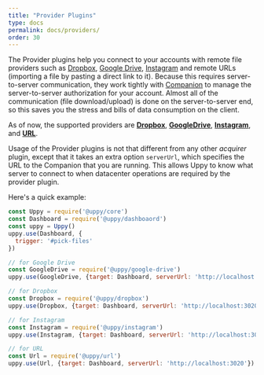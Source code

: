 ```yaml
---
title: "Provider Plugins"
type: docs
permalink: docs/providers/
order: 30
---
```


The Provider plugins help you connect to your accounts with remote file providers such as [Dropbox](https://dropbox.com), [Google Drive](https://drive.google.com), [Instagram](https://instagram.com) and remote URLs (importing a file by pasting a direct link to it). Because this requires server-to-server communication, they work tightly with [Companion](https://github.com/transloadit/companion) to manage the server-to-server authorization for your account. Almost all of the communication (file download/upload) is done on the server-to-server end, so this saves you the stress and bills of data consumption on the client.

As of now, the supported providers are [**Dropbox**](/docs/dropbox), [**GoogleDrive**](/docs/google-drive), [**Instagram**](/docs/instagram), and [**URL**](/docs/url).

Usage of the Provider plugins is not that different from any other *acquirer* plugin, except that it takes an extra option `serverUrl`, which specifies the URL to the Companion that you are running. This allows Uppy to know what server to connect to when datacenter operations are required by the provider plugin. 

Here's a quick example:

```js
const Uppy = require('@uppy/core')
const Dashboard = require('@uppy/dashboaord')
const uppy = Uppy()
uppy.use(Dashboard, {
  trigger: '#pick-files'
})

// for Google Drive
const GoogleDrive = require('@uppy/google-drive')
uppy.use(GoogleDrive, {target: Dashboard, serverUrl: 'http://localhost:3020'})

// for Dropbox
const Dropbox = require('@uppy/dropbox')
uppy.use(Dropbox, {target: Dashboard, serverUrl: 'http://localhost:3020'})

// for Instagram
const Instagram = require('@uppy/instagram')
uppy.use(Instagram, {target: Dashboard, serverUrl: 'http://localhost:3020'})

// for URL
const Url = require('@uppy/url')
uppy.use(Url, {target: Dashboard, serverUrl: 'http://localhost:3020'})
```
